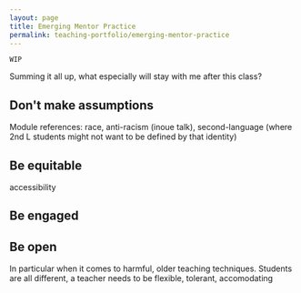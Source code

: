 ```yaml
---
layout: page
title: Emerging Mentor Practice
permalink: teaching-portfolio/emerging-mentor-practice
---
```

`WIP`

Summing it all up, what especially will stay with me after this class?

## Don't make assumptions
Module references: race, anti-racism (inoue talk), second-language (where 2nd L students might not want to be defined by that identity)

## Be equitable
accessibility

## Be engaged

## Be open
In particular when it comes to harmful, older teaching techniques. Students are all different, a teacher needs to be flexible, tolerant, accomodating
